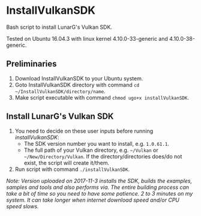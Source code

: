 # InstallVulkanSDK
Bash script to install LunarG's Vulkan SDK.

Tested on Ubuntu 16.04.3 with linux kernel 4.10.0-33-generic and 4.10.0-38-generic.

## Preliminaries
1. Download InstallVulkanSDK to your Ubuntu system.
2. Goto InstallVulkanSDK directory with command `cd ~/InstallVulkanSDK/directory/name`.
3. Make script executable with command `chmod ugo+x installVulkanSDK`.

## Install LunarG's Vulkan SDK
1. You need to decide on these user inputs before running *installVulkanSDK*: 
   - The SDK version number you want to install, e.g. `1.0.61.1`.
   - The full path of your Vulkan directory, e.g. `~/Vulkan` or `~/New/Directory/Vulkan`. If the directory/directories does/do not exist, the script will create it/them.
2. Run script with command `./installVulkanSDK`.

_Note: Version uploaded on 2017-11-3 installs the SDK, builds the examples, samples and tools and also performs via. 
      The entire building process can take a bit of time so you need to have some patience. 2 to 3 minutes on my system. It can take longer when internet download speed and/or CPU speed slows._
      
